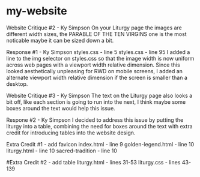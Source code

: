# my-website

Website Critique #2 - Ky Simpson
On your Liturgy page the images are different width sizes, the PARABLE OF THE TEN VIRGINS one is the most noticable maybe it can be sized down a bit.

Response #1 - Ky Simpson
styles.css - line 5
styles.css - line 95
I added a line to the img selector on styles.css so that the image width is now uniform across web pages with a viewport width relative dimension. Since this looked aesthetically unpleasing for RWD on mobile screens, I added an alternate viewport width relative dimension if the screen is smaller than a desktop.

Website Critique #3 - Ky Simpson
The text on the Liturgy page also looks a bit off, like each section is going to run into the next, I think maybe some boxes around the text would help this issue.

Respone #2 - Ky Simpson
I decided to address this issue by putting the liturgy into a table, combining the need for boxes around the text with extra credit for introducing tables into the website design.

Extra Credit #1 - add favicon
index.html - line 9
golden-legend.html - line 10
liturgy.html - line 10
sacred-tradition - line 10

#Extra Credit #2 - add table
liturgy.html - lines 31-53
liturgy.css - lines 43-139